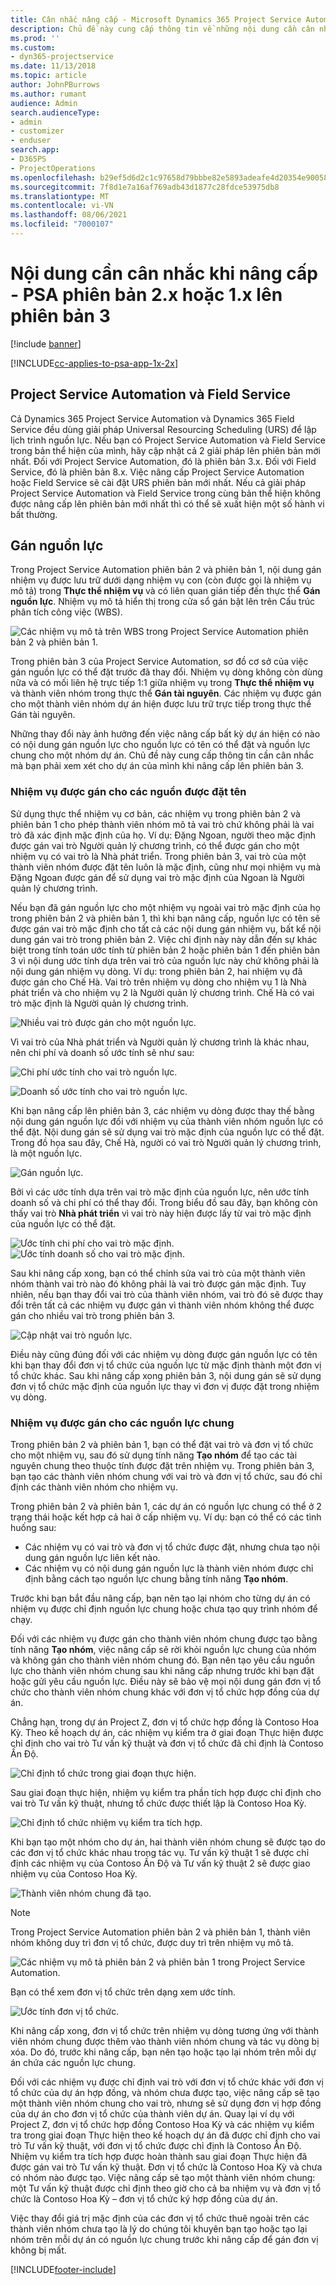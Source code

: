 ```yaml
---
title: Cân nhắc nâng cấp - Microsoft Dynamics 365 Project Service Automation phiên bản 2.x hoặc 1.x lên phiên bản 3
description: Chủ đề này cung cấp thông tin về những nội dung cần cân nhắc bạn phải thực hiện khi nâng cấp từ Project Service Automation phiên bản 2.x hoặc 1.x lên phiên bản 3.
ms.prod: ''
ms.custom:
- dyn365-projectservice
ms.date: 11/13/2018
ms.topic: article
author: JohnPBurrows
ms.author: rumant
audience: Admin
search.audienceType:
- admin
- customizer
- enduser
search.app:
- D365PS
- ProjectOperations
ms.openlocfilehash: b29ef5d6d2c1c97658d79bbbe82e5893adeafe4d20354e90058dde79b67cb716
ms.sourcegitcommit: 7f8d1e7a16af769adb43d1877c28fdce53975db8
ms.translationtype: MT
ms.contentlocale: vi-VN
ms.lasthandoff: 08/06/2021
ms.locfileid: "7000107"
---
```

# <a name="upgrade-considerations---psa-version-2x-or-1x-to-version-3"></a>Nội dung cần cân nhắc khi nâng cấp - PSA phiên bản 2.x hoặc 1.x lên phiên bản 3

[!include [banner](../includes/psa-now-project-operations.md)]

[!INCLUDE[cc-applies-to-psa-app-1x-2x](../includes/cc-applies-to-psa-app-1x-2x.md)]

## <a name="project-service-automation-and-field-service"></a>Project Service Automation và Field Service
Cả Dynamics 365 Project Service Automation và Dynamics 365 Field Service đều dùng giải pháp Universal Resourcing Scheduling (URS) để lập lịch trình nguồn lực. Nếu bạn có Project Service Automation và Field Service trong bản thể hiện của mình, hãy cập nhật cả 2 giải pháp lên phiên bản mới nhất. Đối với Project Service Automation, đó là phiên bản 3.x. Đối với Field Service, đó là phiên bản 8.x. Việc nâng cấp Project Service Automation hoặc Field Service sẽ cài đặt URS phiên bản mới nhất. Nếu cả giải pháp Project Service Automation và Field Service trong cùng bản thể hiện không được nâng cấp lên phiên bản mới nhất thì có thể sẽ xuất hiện một số hành vi bất thường.

## <a name="resource-assignments"></a>Gán nguồn lực
Trong Project Service Automation phiên bản 2 và phiên bản 1, nội dung gán nhiệm vụ được lưu trữ dưới dạng nhiệm vụ con (còn được gọi là nhiệm vụ mô tả) trong **Thực thể nhiệm vụ** và có liên quan gián tiếp đến thực thể **Gán nguồn lực**. Nhiệm vụ mô tả hiển thị trong cửa sổ gán bật lên trên Cấu trúc phân tích công việc (WBS).

![Các nhiệm vụ mô tả trên WBS trong Project Service Automation phiên bản 2 và phiên bản 1.](media/upgrade-line-task-01.png)

Trong phiên bản 3 của Project Service Automation, sơ đồ cơ sở của việc gán nguồn lực có thể đặt trước đã thay đổi. Nhiệm vụ dòng không còn dùng nữa và có mối liên hệ trực tiếp 1:1 giữa nhiệm vụ trong **Thực thể nhiệm vụ** và thành viên nhóm trong thực thể **Gán tài nguyên**. Các nhiệm vụ được gán cho một thành viên nhóm dự án hiện được lưu trữ trực tiếp trong thực thể Gán tài nguyên.  

Những thay đổi này ảnh hưởng đến việc nâng cấp bất kỳ dự án hiện có nào có nội dung gán nguồn lực cho nguồn lực có tên có thể đặt và nguồn lực chung cho một nhóm dự án. Chủ đề này cung cấp thông tin cần cân nhắc mà bạn phải xem xét cho dự án của mình khi nâng cấp lên phiên bản 3. 

### <a name="tasks-assigned-to-named-resources"></a>Nhiệm vụ được gán cho các nguồn được đặt tên
Sử dụng thực thể nhiệm vụ cơ bản, các nhiệm vụ trong phiên bản 2 và phiên bản 1 cho phép thành viên nhóm mô tả vai trò chứ không phải là vai trò đã xác định mặc định của họ. Ví dụ: Đặng Ngoan, người theo mặc định được gán vai trò Người quản lý chương trình, có thể được gán cho một nhiệm vụ có vai trò là Nhà phát triển. Trong phiên bản 3, vai trò của một thành viên nhóm được đặt tên luôn là mặc định, cũng như mọi nhiệm vụ mà Đặng Ngoan được gán để sử dụng vai trò mặc định của Ngoan là Người quản lý chương trình.

Nếu bạn đã gán nguồn lực cho một nhiệm vụ ngoài vai trò mặc định của họ trong phiên bản 2 và phiên bản 1, thì khi bạn nâng cấp, nguồn lực có tên sẽ được gán vai trò mặc định cho tất cả các nội dung gán nhiệm vụ, bất kể nội dung gán vai trò trong phiên bản 2. Việc chỉ định này này dẫn đến sự khác biệt trong tính toán ước tính từ phiên bản 2 hoặc phiên bản 1 đến phiên bản 3 vì nội dung ước tính dựa trên vai trò của nguồn lực này chứ không phải là nội dung gán nhiệm vụ dòng. Ví dụ: trong phiên bản 2, hai nhiệm vụ đã được gán cho Chế Hà. Vai trò trên nhiệm vụ dòng cho nhiệm vụ 1 là Nhà phát triển và cho nhiệm vụ 2 là Người quản lý chương trình. Chế Hà có vai trò mặc định là Người quản lý chương trình.

![Nhiều vai trò được gán cho một nguồn lực.](media/upgrade-multiple-roles-02.png)

Vì vai trò của Nhà phát triển và Người quản lý chương trình là khác nhau, nên chi phí và doanh số ước tính sẽ như sau:

![Chi phí ước tính cho vai trò nguồn lực.](media/upggrade-cost-estimates-03.png)

![Doanh số ước tính cho vai trò nguồn lực.](media/upgrade-sales-estimates-04.png)

Khi bạn nâng cấp lên phiên bản 3, các nhiệm vụ dòng được thay thế bằng nội dung gán nguồn lực đối với nhiệm vụ của thành viên nhóm nguồn lực có thể đặt. Nội dung gán sẽ sử dụng vai trò mặc định của nguồn lực có thể đặt. Trong đồ họa sau đây, Chế Hà, người có vai trò Người quản lý chương trình, là một nguồn lực.

![Gán nguồn lực.](media/resource-assignment-v2-05.png)

Bởi vì các ước tính dựa trên vai trò mặc định của nguồn lực, nên ước tính doanh số và chi phí có thể thay đổi. Trong biểu đồ sau đây, bạn không còn thấy vai trò **Nhà phát triển** vì vai trò này hiện được lấy từ vai trò mặc định của nguồn lực có thể đặt.

![Ước tính chi phí cho vai trò mặc định.](media/resource-assignment-cost-estimate-06.png)
![Ước tính doanh số cho vai trò mặc định.](media/resource-assignment-sales-estimate-07.png)

Sau khi nâng cấp xong, bạn có thể chỉnh sửa vai trò của một thành viên nhóm thành vai trò nào đó không phải là vai trò được gán mặc định. Tuy nhiên, nếu bạn thay đổi vai trò của thành viên nhóm, vai trò đó sẽ được thay đổi trên tất cả các nhiệm vụ được gán vì thành viên nhóm không thể được gán cho nhiều vai trò trong phiên bản 3.

![Cập nhật vai trò nguồn lực.](media/resource-role-assignment-08.png)

Điều này cũng đúng đối với các nhiệm vụ dòng được gán nguồn lực có tên khi bạn thay đổi đơn vị tổ chức của nguồn lực từ mặc định thành một đơn vị tổ chức khác. Sau khi nâng cấp xong phiên bản 3, nội dung gán sẽ sử dụng đơn vị tổ chức mặc định của nguồn lực thay vì đơn vị được đặt trong nhiệm vụ dòng.

### <a name="tasks-assigned-to-generic-resources"></a>Nhiệm vụ được gán cho các nguồn lực chung
Trong phiên bản 2 và phiên bản 1, bạn có thể đặt vai trò và đơn vị tổ chức cho một nhiệm vụ, sau đó sử dụng tính năng **Tạo nhóm** để tạo các tài nguyên chung theo thuộc tính được đặt trên nhiệm vụ. Trong phiên bản 3, bạn tạo các thành viên nhóm chung với vai trò và đơn vị tổ chức, sau đó chỉ định các thành viên nhóm cho nhiệm vụ.

Trong phiên bản 2 và phiên bản 1, các dự án có nguồn lực chung có thể ở 2 trạng thái hoặc kết hợp cả hai ở cấp nhiệm vụ. Ví dụ: bạn có thể có các tình huống sau:

- Các nhiệm vụ có vai trò và đơn vị tổ chức được đặt, nhưng chưa tạo nội dung gán nguồn lực liên kết nào.
- Các nhiệm vụ có nội dung gán nguồn lực là thành viên nhóm được chỉ định bằng cách tạo nguồn lực chung bằng tính năng **Tạo nhóm**.

Trước khi bạn bắt đầu nâng cấp, bạn nên tạo lại nhóm cho từng dự án có nhiệm vụ được chỉ định nguồn lực chung hoặc chưa tạo quy trình nhóm để chạy.

Đối với các nhiệm vụ được gán cho thành viên nhóm chung được tạo bằng tính năng **Tạo nhóm**, việc nâng cấp sẽ rời khỏi nguồn lực chung của nhóm và không gán cho thành viên nhóm chung đó. Bạn nên tạo yêu cầu nguồn lực cho thành viên nhóm chung sau khi nâng cấp nhưng trước khi bạn đặt hoặc gửi yêu cầu nguồn lực. Điều này sẽ bảo vệ mọi nội dung gán đơn vị tổ chức cho thành viên nhóm chung khác với đơn vị tổ chức hợp đồng của dự án.

Chẳng hạn, trong dự án Project Z, đơn vị tổ chức hợp đồng là Contoso Hoa Kỳ. Theo kế hoạch dự án, các nhiệm vụ kiểm tra ở giai đoạn Thực hiện được chỉ định cho vai trò Tư vấn kỹ thuật và đơn vị tổ chức đã chỉ định là Contoso Ấn Độ.

![Chỉ định tổ chức trong giai đoạn thực hiện.](media/org-unit-assignment-09.png)

Sau giai đoạn thực hiện, nhiệm vụ kiểm tra phần tích hợp được chỉ định cho vai trò Tư vấn kỹ thuật, nhưng tổ chức được thiết lập là Contoso Hoa Kỳ.  

![Chỉ định tổ chức nhiệm vụ kiểm tra tích hợp.](media/org-unit-generate-team-10.png)

Khi bạn tạo một nhóm cho dự án, hai thành viên nhóm chung sẽ được tạo do các đơn vị tổ chức khác nhau trong tác vụ. Tư vấn kỹ thuật 1 sẽ được chỉ định các nhiệm vụ của Contoso Ấn Độ và Tư vấn kỹ thuật 2 sẽ được giao nhiệm vụ của Contoso Hoa Kỳ.  

![Thành viên nhóm chung đã tạo.](media/org-unit-assignments-multiple-resources-11.png)

> [!NOTE]
> Trong Project Service Automation phiên bản 2 và phiên bản 1, thành viên nhóm không duy trì đơn vị tổ chức, được duy trì trên nhiệm vụ mô tả.

![Các nhiệm vụ mô tả phiên bản 2 và phiên bản 1 trong Project Service Automation.](media/line-tasks-12.png)

Bạn có thể xem đơn vị tổ chức trên dạng xem ước tính. 

![Ước tính đơn vị tổ chức.](media/org-unit-estimates-view-13.png)
 
Khi nâng cấp xong, đơn vị tổ chức trên nhiệm vụ dòng tương ứng với thành viên nhóm chung được thêm vào thành viên nhóm chung và tác vụ dòng bị xóa. Do đó, trước khi nâng cấp, bạn nên tạo hoặc tạo lại nhóm trên mỗi dự án chứa các nguồn lực chung.

Đối với các nhiệm vụ được chỉ định vai trò với đơn vị tổ chức khác với đơn vị tổ chức của dự án hợp đồng, và nhóm chưa được tạo, việc nâng cấp sẽ tạo một thành viên nhóm chung cho vai trò, nhưng sẽ sử dụng đơn vị hợp đồng của dự án cho đơn vị tổ chức của thành viên dự án. Quay lại ví dụ với Project Z, đơn vị tổ chức hợp đồng Contoso Hoa Kỳ và các nhiệm vụ kiểm tra trong giai đoạn Thực hiện theo kế hoạch dự án đã được chỉ định cho vai trò Tư vấn kỹ thuật, với đơn vị tổ chức được chỉ định là Contoso Ấn Độ. Nhiệm vụ kiểm tra tích hợp được hoàn thành sau giai đoạn Thực hiện đã được gán vai trò Tư vấn kỹ thuật. Đơn vị tổ chức là Contoso Hoa Kỳ và chưa có nhóm nào được tạo. Việc nâng cấp sẽ tạo một thành viên nhóm chung: một Tư vấn kỹ thuật được chỉ định theo giờ cho cả ba nhiệm vụ và đơn vị tổ chức là Contoso Hoa Kỳ – đơn vị tổ chức ký hợp đồng của dự án.   
 
Việc thay đổi giá trị mặc định của các đơn vị tổ chức thuê ngoài trên các thành viên nhóm chưa tạo là lý do chúng tôi khuyên bạn tạo hoặc tạo lại nhóm trên mỗi dự án có nguồn lực chung trước khi nâng cấp để gán đơn vị không bị mất.



[!INCLUDE[footer-include](../includes/footer-banner.md)]
